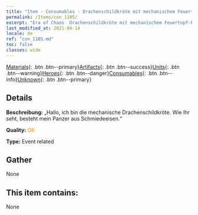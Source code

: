 ```yaml
---
title: "Item - Consumables - Drachenschildkröte mit mechanischem Feuertopf-Panzer"
permalink: /Items/con_1185/
excerpt: "Era of Chaos  Drachenschildkröte mit mechanischem Feuertopf-Panzer"
last_modified_at: 2021-04-14
locale: de
ref: "con_1185.md"
toc: false
classes: wide
---
```

 [Materials](/de/Items/){: .btn .btn--primary}[Artifacts](/de/Items/Artifacts/){: .btn .btn--success}[Units](/de/Items/Units/){: .btn .btn--warning}[Heroes](/de/Items/Heroes/){: .btn .btn--danger}[Consumables](/de/Items/Consumables/){: .btn .btn--info}[Unknown](/de/Items/Unknown/){: .btn .btn--primary}

## Details
 **Beschreibung:** „Hallo, ich bin die mechanische Drachenschildkröte. Wie Ihr seht, besteht mein Panzer aus Schmiedeeisen.“

 **Quality:** <span style="color: #FF8C00">OK</span>

 **Type:** Event related

## Gather

  None

## This item contains:

  None


